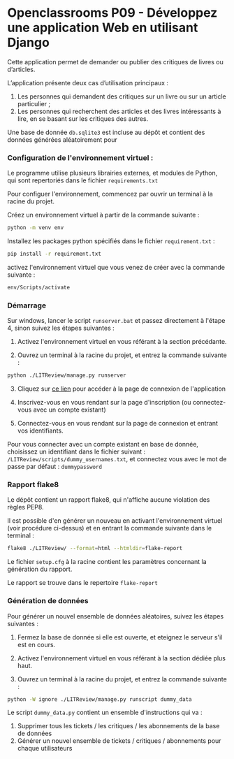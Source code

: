 
# Openclassrooms P09 - Développez une application Web en utilisant Django

Cette application permet de demander ou publier des critiques de livres ou d’articles.

L’application présente deux cas d’utilisation principaux : 

1. Les personnes qui demandent des critiques sur un livre ou sur un article particulier ;
2. Les personnes qui recherchent des articles et des livres intéressants à lire, en se basant sur les critiques des autres.

Une base de donnée ```db.sqlite3``` est incluse au dépôt et contient des données générées aléatoirement pour 

### Configuration de l'environnement virtuel :

Le programme utilise plusieurs librairies externes, et modules de Python, qui sont repertoriés dans le fichier ```requirements.txt```

Pour configuer l'environnement, commencez par ouvrir un terminal à la racine du projet.

Créez un environnement virtuel à partir de la commande suivante : 
```bash
python -m venv env
```
Installez les packages python spécifiés dans le fichier ```requirement.txt``` :

```bash
pip install -r requirement.txt
```

activez l'environnement virtuel que vous venez de créer avec la commande suivante :

```bash
env/Scripts/activate
```


### Démarrage 

Sur windows, lancer le script ```runserver.bat``` et passez directement à l'étape 4, sinon suivez les étapes suivantes :

1. Activez l'environnement virtuel en vous référant à la section précédante. 

2. Ouvrez un terminal à la racine du projet, et entrez la commande suivante :

```bash
python ./LITReview/manage.py runserver
```

3. Cliquez sur [ce lien](http://127.0.0.1:8000/feed/) pour accéder à la page de connexion de l'application

4. Inscrivez-vous en vous rendant sur la page d'inscription (ou connectez-vous avec un compte existant)

5. Connectez-vous en vous rendant sur la page de connexion et entrant vos identifiants. 

Pour vous connecter avec un compte existant en base de donnée, choisissez un identifiant dans le fichier suivant : ``` /LITReview/scripts/dummy_usernames.txt ```, et connectez vous avec le mot de passe par défaut : ```dummypassword```

### Rapport flake8

Le dépôt contient un rapport flake8, qui n'affiche aucune violation des règles PEP8. 

Il est possible d'en générer un nouveau en activant l'environnement virtuel (voir procédure ci-dessus) et en entrant la commande suivante dans le terminal :

```bash
flake8 ./LITReview/ --format=html --htmldir=flake-report
```

Le fichier ```setup.cfg``` à la racine contient les paramètres concernant la génération du rapport.

Le rapport se trouve dans le repertoire ```flake-report```

### Génération de données

Pour générer un nouvel ensemble de données aléatoires, suivez les étapes suivantes :

1. Fermez la base de donnée si elle est ouverte, et eteignez le serveur s'il est en cours. 

2. Activez l'environnement virtuel en vous référant à la section dédiée plus haut.

3. Ouvrez un terminal à la racine du projet, et entrez la commande suivante :

```bash
python -W ignore ./LITReview/manage.py runscript dummy_data
```

Le script ```dummy_data.py``` contient un ensemble d'instructions qui va :

1. Supprimer tous les tickets / les critiques / les abonnements de la base de données
2. Générer un nouvel ensemble de tickets / critiques / abonnements pour chaque utilisateurs

